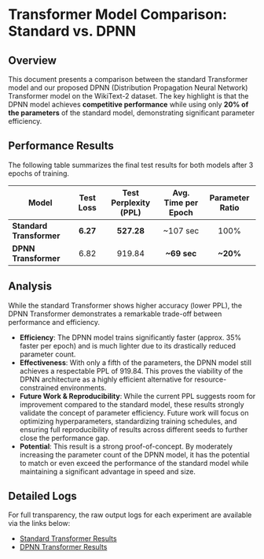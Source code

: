 # Transformer Model Comparison: Standard vs. DPNN

## Overview

This document presents a comparison between the standard Transformer model and our proposed DPNN (Distribution Propagation Neural Network) Transformer model on the WikiText-2 dataset. The key highlight is that the DPNN model achieves **competitive performance** while using only **20% of the parameters** of the standard model, demonstrating significant parameter efficiency.

## Performance Results

The following table summarizes the final test results for both models after 3 epochs of training.

| Model                  | Test Loss | Test Perplexity (PPL) | Avg. Time per Epoch | Parameter Ratio |
| ---------------------- | :-------: | :-------------------: | :-----------------: | :-------------: |
| **Standard Transformer** | **6.27**  | **527.28**            |      ~107 sec       |      100%       |
| **DPNN Transformer**     |   6.82    |        919.84         |      **~69 sec**    |    **~20%**     |

## Analysis

While the standard Transformer shows higher accuracy (lower PPL), the DPNN Transformer demonstrates a remarkable trade-off between performance and efficiency.

- **Efficiency**: The DPNN model trains significantly faster (approx. 35% faster per epoch) and is much lighter due to its drastically reduced parameter count.
- **Effectiveness**: With only a fifth of the parameters, the DPNN model still achieves a respectable PPL of 919.84. This proves the viability of the DPNN architecture as a highly efficient alternative for resource-constrained environments.
- **Future Work & Reproducibility**: While the current PPL suggests room for improvement compared to the standard model, these results strongly validate the concept of parameter efficiency. Future work will focus on optimizing hyperparameters, standardizing training schedules, and ensuring full reproducibility of results across different seeds to further close the performance gap.
- **Potential**: This result is a strong proof-of-concept. By moderately increasing the parameter count of the DPNN model, it has the potential to match or even exceed the performance of the standard model while maintaining a significant advantage in speed and size.

## Detailed Logs

For full transparency, the raw output logs for each experiment are available via the links below:

- [Standard Transformer Results](../results/standard_transformer_results.log)
- [DPNN Transformer Results](../results/dpnn_transformer_results.log)